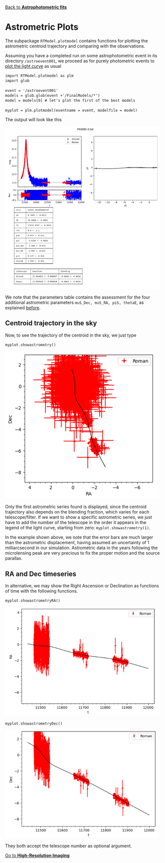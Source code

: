 [Back to **Astrophotometric fits**](Astrophotometric.md)

# Astrometric Plots

The subpackage `RTModel.plotmodel` contains functions for plotting the astrometric centroid trajectory and comparing with the observations.

Assuming you have a completed run on some astrophotometric event in its directory `/astroevent001`, we proceed as for purely photometric events to [plot the light curve](PlotModel.ms) as usual

```
import RTModel.plotmodel as plm
import glob

event = '/astroevent001'
models = glob.glob(event +'/FinalModels/*')
model = models[0] # let's plot the first of the best models

myplot = plm.plotmodel(eventname = event, modelfile = model)
```

The output will look like this

<img src="figs/fig_astrophot.png" width = 900>

We note that the parameters table contains the assessment for the four additional astrometric parameters `muS_Dec, muS_RA, piS, thetaE`, as explained [before](Astrophotometric.md).

## Centroid trajectory in the sky

Now, to see the trajectory of the centroid in the sky, we just type

```
myplot.showastrometry()
```

<img src="figs/fig_astro.png" width = 500>

Only the first astrometric series found is displayed, since the centroid trajectory also depends on the blending fraction, which varies for each telescope/filter. If we want to show a specific astrometric series, we just have to add the number of the telescope in the order it appears in the legend of the light curve, starting from zero: `myplot.showastrometry(1)`.

In the example shown above, we note that the error bars are much larger than the astrometric displacement, having assumed an uncertainty of 1 milliarcsecond in our simulation. Astrometric data in the years following the microlensing peak are very precious to fix the proper motion and the source parallax.

## RA and Dec timeseries

In alternative, we may show the Right Ascension or Declination as functions of time with the following functions.
```
myplot.showastrometryRA()
```

<img src="figs/fig_astro_RA.png" width = 500>

```
myplot.showastrometryDec()
```

<img src="figs/fig_astro_Dec.png" width = 500>

They both accept the telescope number as optional argument.

[Go to **High-Resolution Imaging**](HighResolutionImaging.md)
